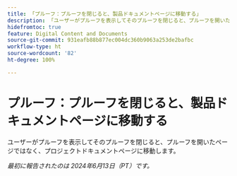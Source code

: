 ```yaml
---
title: 「プルーフ：プルーフを閉じると、製品ドキュメントページに移動する」
description: 「ユーザーがプルーフを表示してそのプルーフを閉じると、プルーフを開いたページではなく、プロジェクトドキュメントページに移動します。」
hidefromtoc: true
feature: Digital Content and Documents
source-git-commit: 931eafb88b877ec004dc360b9063a253de2bafbc
workflow-type: ht
source-wordcount: '82'
ht-degree: 100%

---
```



# プルーフ：プルーフを閉じると、製品ドキュメントページに移動する

ユーザーがプルーフを表示してそのプルーフを閉じると、プルーフを開いたページではなく、プロジェクトドキュメントページに移動します。

_最初に報告されたのは 2024年6月13日（PT）です。_
